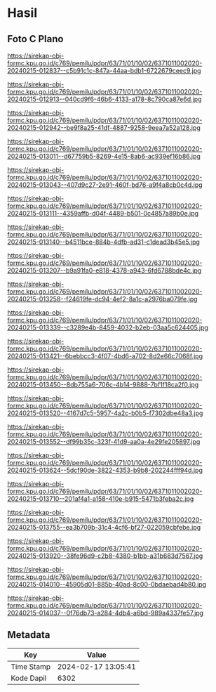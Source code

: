 # Hasil

## Foto C Plano

https://sirekap-obj-formc.kpu.go.id/c769/pemilu/pdpr/63/71/01/10/02/6371011002020-20240215-012837--c5b91c1c-847a-44aa-bdb1-6722679ceec9.jpg

https://sirekap-obj-formc.kpu.go.id/c769/pemilu/pdpr/63/71/01/10/02/6371011002020-20240215-012913--040cd9f6-46b6-4133-a178-8c790ca87e6d.jpg

https://sirekap-obj-formc.kpu.go.id/c769/pemilu/pdpr/63/71/01/10/02/6371011002020-20240215-012942--be9f8a25-41df-4887-9258-9eea7a52a128.jpg

https://sirekap-obj-formc.kpu.go.id/c769/pemilu/pdpr/63/71/01/10/02/6371011002020-20240215-013011--d67759b5-8269-4e15-8ab6-ac939ef16b86.jpg

https://sirekap-obj-formc.kpu.go.id/c769/pemilu/pdpr/63/71/01/10/02/6371011002020-20240215-013043--407d9c27-2e91-460f-bd76-a9f4a8cb0c4d.jpg

https://sirekap-obj-formc.kpu.go.id/c769/pemilu/pdpr/63/71/01/10/02/6371011002020-20240215-013111--4359affb-d04f-4489-b501-0c4857a89b0e.jpg

https://sirekap-obj-formc.kpu.go.id/c769/pemilu/pdpr/63/71/01/10/02/6371011002020-20240215-013140--b4511bce-884b-4dfb-ad31-c1dead3b45e5.jpg

https://sirekap-obj-formc.kpu.go.id/c769/pemilu/pdpr/63/71/01/10/02/6371011002020-20240215-013207--b9a91fa0-e818-4378-a943-6fd6788bde4c.jpg

https://sirekap-obj-formc.kpu.go.id/c769/pemilu/pdpr/63/71/01/10/02/6371011002020-20240215-013258--f24619fe-dc94-4ef2-8a1c-a2976ba079fe.jpg

https://sirekap-obj-formc.kpu.go.id/c769/pemilu/pdpr/63/71/01/10/02/6371011002020-20240215-013339--c3289e4b-8459-4032-b2eb-03aa5c624405.jpg

https://sirekap-obj-formc.kpu.go.id/c769/pemilu/pdpr/63/71/01/10/02/6371011002020-20240215-013421--6bebbcc3-4f07-4bd6-a702-8d2e66c7068f.jpg

https://sirekap-obj-formc.kpu.go.id/c769/pemilu/pdpr/63/71/01/10/02/6371011002020-20240215-013450--8db755a6-706c-4b14-9888-7bf1f18ca2f0.jpg

https://sirekap-obj-formc.kpu.go.id/c769/pemilu/pdpr/63/71/01/10/02/6371011002020-20240215-013520--4167d7c5-5957-4a2c-b0b5-f7302dbe48a3.jpg

https://sirekap-obj-formc.kpu.go.id/c769/pemilu/pdpr/63/71/01/10/02/6371011002020-20240215-013552--df99b35c-323f-41d9-aa0a-4e29fe205897.jpg

https://sirekap-obj-formc.kpu.go.id/c769/pemilu/pdpr/63/71/01/10/02/6371011002020-20240215-013624--5dcf90de-3822-4353-b9b8-202244fff94d.jpg

https://sirekap-obj-formc.kpu.go.id/c769/pemilu/pdpr/63/71/01/10/02/6371011002020-20240215-013710--201af4a1-a158-410e-b915-5471b3feba2c.jpg

https://sirekap-obj-formc.kpu.go.id/c769/pemilu/pdpr/63/71/01/10/02/6371011002020-20240215-013755--ea3b709b-31c4-4cf6-bf27-022059cbfebe.jpg

https://sirekap-obj-formc.kpu.go.id/c769/pemilu/pdpr/63/71/01/10/02/6371011002020-20240215-013920--38fe96d9-c2b8-4380-b1bb-a31b683d7567.jpg

https://sirekap-obj-formc.kpu.go.id/c769/pemilu/pdpr/63/71/01/10/02/6371011002020-20240215-014010--45905d01-885b-40ad-8c00-0bdaebad4b80.jpg

https://sirekap-obj-formc.kpu.go.id/c769/pemilu/pdpr/63/71/01/10/02/6371011002020-20240215-014037--0f76db73-a284-4db4-a6bd-989a4337fe57.jpg


## Metadata

| Key        | Value               |
| ---------- | ------------------- |
| Time Stamp | 2024-02-17 13:05:41 |
| Kode Dapil | 6302                |



